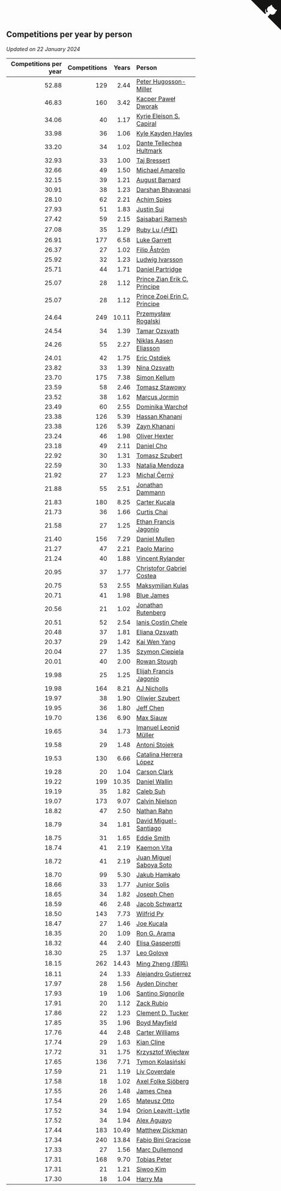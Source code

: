 ## Competitions per year by person

*Updated on 22 January 2024*

| Competitions per year | Competitions | Years | Person |
| ---: | ---: | ---: | :--- |
| 52.88 | 129 | 2.44 | [Peter Hugosson-Miller](https://www.worldcubeassociation.org/persons/2021HUGO01) |
| 46.83 | 160 | 3.42 | [Kacper Paweł Dworak](https://www.worldcubeassociation.org/persons/2020DWOR01) |
| 34.06 | 40 | 1.17 | [Kyrie Eleison S. Capiral](https://www.worldcubeassociation.org/persons/2022CAPI02) |
| 33.98 | 36 | 1.06 | [Kyle Kayden Hayles](https://www.worldcubeassociation.org/persons/2022HAYL02) |
| 33.20 | 34 | 1.02 | [Dante Tellechea Hultmark](https://www.worldcubeassociation.org/persons/2023HULT01) |
| 32.93 | 33 | 1.00 | [Taj Bressert](https://www.worldcubeassociation.org/persons/2023BRES01) |
| 32.66 | 49 | 1.50 | [Michael Amarello](https://www.worldcubeassociation.org/persons/2022AMAR09) |
| 32.15 | 39 | 1.21 | [August Barnard](https://www.worldcubeassociation.org/persons/2022BARN21) |
| 30.91 | 38 | 1.23 | [Darshan Bhavanasi](https://www.worldcubeassociation.org/persons/2022BHAV01) |
| 28.10 | 62 | 2.21 | [Achim Spies](https://www.worldcubeassociation.org/persons/2021SPIE01) |
| 27.93 | 51 | 1.83 | [Justin Sui](https://www.worldcubeassociation.org/persons/2022SUIJ01) |
| 27.42 | 59 | 2.15 | [Saisabari Ramesh](https://www.worldcubeassociation.org/persons/2021RAME01) |
| 27.08 | 35 | 1.29 | [Ruby Lu (卢红)](https://www.worldcubeassociation.org/persons/2022LURU01) |
| 26.91 | 177 | 6.58 | [Luke Garrett](https://www.worldcubeassociation.org/persons/2017GARR05) |
| 26.37 | 27 | 1.02 | [Filip Åström](https://www.worldcubeassociation.org/persons/2023ASTR01) |
| 25.92 | 32 | 1.23 | [Ludwig Ivarsson](https://www.worldcubeassociation.org/persons/2022IVAR01) |
| 25.71 | 44 | 1.71 | [Daniel Partridge](https://www.worldcubeassociation.org/persons/2022PART02) |
| 25.07 | 28 | 1.12 | [Prince Zian Erik C. Principe](https://www.worldcubeassociation.org/persons/2022PRIN08) |
| 25.07 | 28 | 1.12 | [Prince Zoei Erin C. Principe](https://www.worldcubeassociation.org/persons/2022PRIN09) |
| 24.64 | 249 | 10.11 | [Przemysław Rogalski](https://www.worldcubeassociation.org/persons/2013ROGA02) |
| 24.54 | 34 | 1.39 | [Tamar Ozsvath](https://www.worldcubeassociation.org/persons/2022OZSV04) |
| 24.26 | 55 | 2.27 | [Niklas Aasen Eliasson](https://www.worldcubeassociation.org/persons/2021ELIA01) |
| 24.01 | 42 | 1.75 | [Eric Ostdiek](https://www.worldcubeassociation.org/persons/2022OSTD01) |
| 23.82 | 33 | 1.39 | [Nina Ozsvath](https://www.worldcubeassociation.org/persons/2022OZSV03) |
| 23.70 | 175 | 7.38 | [Simon Kellum](https://www.worldcubeassociation.org/persons/2016KELL12) |
| 23.59 | 58 | 2.46 | [Tomasz Stawowy](https://www.worldcubeassociation.org/persons/2021STAW01) |
| 23.52 | 38 | 1.62 | [Marcus Jormin](https://www.worldcubeassociation.org/persons/2022JORM01) |
| 23.49 | 60 | 2.55 | [Dominika Warchoł](https://www.worldcubeassociation.org/persons/2021WARC01) |
| 23.38 | 126 | 5.39 | [Hassan Khanani](https://www.worldcubeassociation.org/persons/2018KHAN26) |
| 23.38 | 126 | 5.39 | [Zayn Khanani](https://www.worldcubeassociation.org/persons/2018KHAN28) |
| 23.24 | 46 | 1.98 | [Oliver Hexter](https://www.worldcubeassociation.org/persons/2022HEXT01) |
| 23.18 | 49 | 2.11 | [Daniel Cho](https://www.worldcubeassociation.org/persons/2021CHOD01) |
| 22.92 | 30 | 1.31 | [Tomasz Szubert](https://www.worldcubeassociation.org/persons/2022SZUB02) |
| 22.59 | 30 | 1.33 | [Natalia Mendoza](https://www.worldcubeassociation.org/persons/2022MEND24) |
| 21.92 | 27 | 1.23 | [Michal Černý](https://www.worldcubeassociation.org/persons/2022CERN03) |
| 21.88 | 55 | 2.51 | [Jonathan Dammann](https://www.worldcubeassociation.org/persons/2021DAMM01) |
| 21.83 | 180 | 8.25 | [Carter Kucala](https://www.worldcubeassociation.org/persons/2015KUCA01) |
| 21.73 | 36 | 1.66 | [Curtis Chai](https://www.worldcubeassociation.org/persons/2022CHAI02) |
| 21.58 | 27 | 1.25 | [Ethan Francis Jagonio](https://www.worldcubeassociation.org/persons/2022JAGO03) |
| 21.40 | 156 | 7.29 | [Daniel Mullen](https://www.worldcubeassociation.org/persons/2016MULL04) |
| 21.27 | 47 | 2.21 | [Paolo Marino](https://www.worldcubeassociation.org/persons/2021MARI04) |
| 21.24 | 40 | 1.88 | [Vincent Rylander](https://www.worldcubeassociation.org/persons/2022RYLA01) |
| 20.95 | 37 | 1.77 | [Christofor Gabriel Costea](https://www.worldcubeassociation.org/persons/2022COST03) |
| 20.75 | 53 | 2.55 | [Maksymilian Kulas](https://www.worldcubeassociation.org/persons/2021KULA02) |
| 20.71 | 41 | 1.98 | [Blue James](https://www.worldcubeassociation.org/persons/2022JAME01) |
| 20.56 | 21 | 1.02 | [Jonathan Rutenberg](https://www.worldcubeassociation.org/persons/2023RUTE01) |
| 20.51 | 52 | 2.54 | [Ianis Costin Chele](https://www.worldcubeassociation.org/persons/2021CHEL01) |
| 20.48 | 37 | 1.81 | [Eliana Ozsvath](https://www.worldcubeassociation.org/persons/2022OZSV01) |
| 20.37 | 29 | 1.42 | [Kai Wen Yang](https://www.worldcubeassociation.org/persons/2022YANG19) |
| 20.04 | 27 | 1.35 | [Szymon Ciepiela](https://www.worldcubeassociation.org/persons/2022CIEP01) |
| 20.01 | 40 | 2.00 | [Rowan Stough](https://www.worldcubeassociation.org/persons/2022STOU01) |
| 19.98 | 25 | 1.25 | [Elijah Francis Jagonio](https://www.worldcubeassociation.org/persons/2022JAGO02) |
| 19.98 | 164 | 8.21 | [AJ Nicholls](https://www.worldcubeassociation.org/persons/2015NICH04) |
| 19.97 | 38 | 1.90 | [Oliwier Szubert](https://www.worldcubeassociation.org/persons/2022SZUB01) |
| 19.95 | 36 | 1.80 | [Jeff Chen](https://www.worldcubeassociation.org/persons/2022CHEN19) |
| 19.70 | 136 | 6.90 | [Max Siauw](https://www.worldcubeassociation.org/persons/2017SIAU02) |
| 19.65 | 34 | 1.73 | [Imanuel Leonid Müller](https://www.worldcubeassociation.org/persons/2022MULL02) |
| 19.58 | 29 | 1.48 | [Antoni Stojek](https://www.worldcubeassociation.org/persons/2022STOJ03) |
| 19.53 | 130 | 6.66 | [Catalina Herrera López](https://www.worldcubeassociation.org/persons/2017LOPE31) |
| 19.28 | 20 | 1.04 | [Carson Clark](https://www.worldcubeassociation.org/persons/2023CLAR02) |
| 19.22 | 199 | 10.35 | [Daniel Wallin](https://www.worldcubeassociation.org/persons/2013WALL03) |
| 19.19 | 35 | 1.82 | [Caleb Suh](https://www.worldcubeassociation.org/persons/2022SUHC01) |
| 19.07 | 173 | 9.07 | [Calvin Nielson](https://www.worldcubeassociation.org/persons/2014NIEL03) |
| 18.82 | 47 | 2.50 | [Nathan Rahn](https://www.worldcubeassociation.org/persons/2021RAHN01) |
| 18.79 | 34 | 1.81 | [David Miguel-Santiago](https://www.worldcubeassociation.org/persons/2022MIGU02) |
| 18.75 | 31 | 1.65 | [Eddie Smith](https://www.worldcubeassociation.org/persons/2022SMIT20) |
| 18.74 | 41 | 2.19 | [Kaemon Vita](https://www.worldcubeassociation.org/persons/2021VITA01) |
| 18.72 | 41 | 2.19 | [Juan Miguel Saboya Soto](https://www.worldcubeassociation.org/persons/2021SOTO01) |
| 18.70 | 99 | 5.30 | [Jakub Hamkało](https://www.worldcubeassociation.org/persons/2018HAMK01) |
| 18.66 | 33 | 1.77 | [Junior Solis](https://www.worldcubeassociation.org/persons/2022SOLI03) |
| 18.65 | 34 | 1.82 | [Joseph Chen](https://www.worldcubeassociation.org/persons/2022CHEN16) |
| 18.59 | 46 | 2.48 | [Jacob Schwartz](https://www.worldcubeassociation.org/persons/2021SCHW01) |
| 18.50 | 143 | 7.73 | [Wilfrid Py](https://www.worldcubeassociation.org/persons/2016PYWI01) |
| 18.47 | 27 | 1.46 | [Joe Kucala](https://www.worldcubeassociation.org/persons/2022KUCA01) |
| 18.35 | 20 | 1.09 | [Ron G. Arama](https://www.worldcubeassociation.org/persons/2022ARAM01) |
| 18.32 | 44 | 2.40 | [Elisa Gasperotti](https://www.worldcubeassociation.org/persons/2021GASP01) |
| 18.30 | 25 | 1.37 | [Leo Golove](https://www.worldcubeassociation.org/persons/2022GOLO02) |
| 18.15 | 262 | 14.43 | [Ming Zheng (郑鸣)](https://www.worldcubeassociation.org/persons/2009ZHEN11) |
| 18.11 | 24 | 1.33 | [Alejandro Gutierrez](https://www.worldcubeassociation.org/persons/2022GUTI09) |
| 17.97 | 28 | 1.56 | [Ayden Dincher](https://www.worldcubeassociation.org/persons/2022DINC01) |
| 17.93 | 19 | 1.06 | [Santino Signorile](https://www.worldcubeassociation.org/persons/2022SIGN01) |
| 17.91 | 20 | 1.12 | [Zack Rubio](https://www.worldcubeassociation.org/persons/2022RUBI10) |
| 17.86 | 22 | 1.23 | [Clement D. Tucker](https://www.worldcubeassociation.org/persons/2022TUCK09) |
| 17.85 | 35 | 1.96 | [Boyd Mayfield](https://www.worldcubeassociation.org/persons/2022MAYF01) |
| 17.76 | 44 | 2.48 | [Carter Williams](https://www.worldcubeassociation.org/persons/2021WILL06) |
| 17.74 | 29 | 1.63 | [Kian Cline](https://www.worldcubeassociation.org/persons/2022CLIN01) |
| 17.72 | 31 | 1.75 | [Krzysztof Więcław](https://www.worldcubeassociation.org/persons/2022WIEC01) |
| 17.65 | 136 | 7.71 | [Tymon Kolasiński](https://www.worldcubeassociation.org/persons/2016KOLA02) |
| 17.59 | 21 | 1.19 | [Liv Coverdale](https://www.worldcubeassociation.org/persons/2022COVE02) |
| 17.58 | 18 | 1.02 | [Axel Folke Sjöberg](https://www.worldcubeassociation.org/persons/2023SJOB01) |
| 17.55 | 26 | 1.48 | [James Chea](https://www.worldcubeassociation.org/persons/2022CHEA05) |
| 17.54 | 29 | 1.65 | [Mateusz Otto](https://www.worldcubeassociation.org/persons/2022OTTO01) |
| 17.52 | 34 | 1.94 | [Orion Leavitt-Lytle](https://www.worldcubeassociation.org/persons/2022LEAV01) |
| 17.52 | 34 | 1.94 | [Alex Aguayo](https://www.worldcubeassociation.org/persons/2022AGUA01) |
| 17.44 | 183 | 10.49 | [Matthew Dickman](https://www.worldcubeassociation.org/persons/2013DICK01) |
| 17.34 | 240 | 13.84 | [Fabio Bini Graciose](https://www.worldcubeassociation.org/persons/2010GRAC02) |
| 17.33 | 27 | 1.56 | [Marc Dullemond](https://www.worldcubeassociation.org/persons/2022DULL01) |
| 17.31 | 168 | 9.70 | [Tobias Peter](https://www.worldcubeassociation.org/persons/2014PETE03) |
| 17.31 | 21 | 1.21 | [Siwoo Kim](https://www.worldcubeassociation.org/persons/2022KIMS12) |
| 17.30 | 18 | 1.04 | [Harry Ma](https://www.worldcubeassociation.org/persons/2023MAHA01) |


<a href="https://github.com/jonatanklosko/wca_statistics" class="github-corner" aria-label="View source on Github"><svg width="80" height="80" viewBox="0 0 250 250" style="fill:#151513; color:#fff; position: absolute; top: 0; border: 0; right: 0;" aria-hidden="true"><path d="M0,0 L115,115 L130,115 L142,142 L250,250 L250,0 Z"></path><path d="M128.3,109.0 C113.8,99.7 119.0,89.6 119.0,89.6 C122.0,82.7 120.5,78.6 120.5,78.6 C119.2,72.0 123.4,76.3 123.4,76.3 C127.3,80.9 125.5,87.3 125.5,87.3 C122.9,97.6 130.6,101.9 134.4,103.2" fill="currentColor" style="transform-origin: 130px 106px;" class="octo-arm"></path><path d="M115.0,115.0 C114.9,115.1 118.7,116.5 119.8,115.4 L133.7,101.6 C136.9,99.2 139.9,98.4 142.2,98.6 C133.8,88.0 127.5,74.4 143.8,58.0 C148.5,53.4 154.0,51.2 159.7,51.0 C160.3,49.4 163.2,43.6 171.4,40.1 C171.4,40.1 176.1,42.5 178.8,56.2 C183.1,58.6 187.2,61.8 190.9,65.4 C194.5,69.0 197.7,73.2 200.1,77.6 C213.8,80.2 216.3,84.9 216.3,84.9 C212.7,93.1 206.9,96.0 205.4,96.6 C205.1,102.4 203.0,107.8 198.3,112.5 C181.9,128.9 168.3,122.5 157.7,114.1 C157.9,116.9 156.7,120.9 152.7,124.9 L141.0,136.5 C139.8,137.7 141.6,141.9 141.8,141.8 Z" fill="currentColor" class="octo-body"></path></svg></a><style>.github-corner:hover .octo-arm{animation:octocat-wave 560ms ease-in-out}@keyframes octocat-wave{0%,100%{transform:rotate(0)}20%,60%{transform:rotate(-25deg)}40%,80%{transform:rotate(10deg)}}@media (max-width:500px){.github-corner:hover .octo-arm{animation:none}.github-corner .octo-arm{animation:octocat-wave 560ms ease-in-out}}</style>
